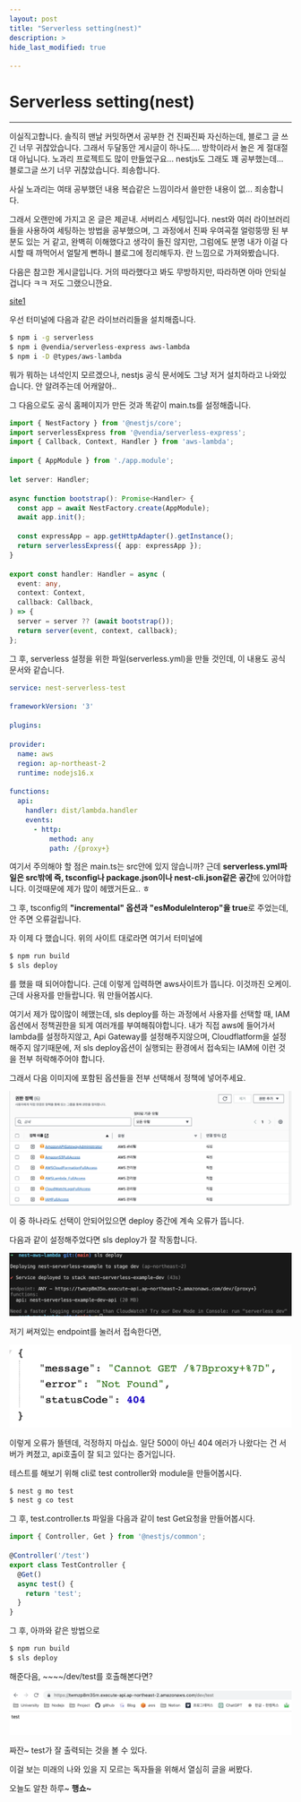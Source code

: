 ```yaml
---
layout: post
title: "Serverless setting(nest)"
description: >
hide_last_modified: true

---
```


# Serverless setting(nest)

---

이실직고합니다. 솔직히 맨날 커밋하면서 공부한 건 진짜진짜 자신하는데, 블로그 글 쓰긴 너무 귀찮았습니다. 그래서 두달동안 게시글이 하나도.... 방학이라서 놀은 게 절대절대 아닙니다. 노과리 프로젝트도 많이 만들었구요... nestjs도 그래도 꽤 공부했는데... 블로그글 쓰기 너무 귀찮았습니다. 죄송합니다.

사실 노과리는 여태 공부했던 내용 복습같은 느낌이라서 쓸만한 내용이 없... 죄송합니다.

그래서 오랜만에 가지고 온 글은 제곧내. 서버리스 세팅입니다. nest와 여러 라이브러리들을 사용하여 세팅하는 방법을 공부했으며, 그 과정에서 진짜 우여곡절 얼렁뚱땅 된 부분도 있는 거 같고, 완벽히 이해했다고 생각이 들진 않지만, 그럼에도 분명 내가 이걸 다시할 때 까먹어서 얼탈게 뻔하니 블로그에 정리해두자. 란 느낌으로 가져와봤습니다.

다음은 참고한 게시글입니다. 거의 따라했다고 봐도 무방하지만, 따라하면 아마 안되실겁니다 ㅋㅋ 저도 그랬으니깐요.

[site1]

[site1]: https://falsy.me/nestjs-serverless-rds-%EB%B0%B0%ED%8F%AC%ED%95%98%EA%B8%B0/

우선 터미널에 다음과 같은 라이브러리들을 설치해줍니다.

```bash
$ npm i -g serverless
$ npm i @vendia/serverless-express aws-lambda
$ npm i -D @types/aws-lambda
```

뭐가 뭐하는 녀석인지 모르겠으나, nestjs 공식 문서에도 그냥 저거 설치하라고 나와있습니다. 안 알려주는데 어캐알아..

그 다음으로도 공식 홈페이지가 만든 것과 똑같이 main.ts를 설정해줍니다.

```typescript
import { NestFactory } from '@nestjs/core';
import serverlessExpress from '@vendia/serverless-express';
import { Callback, Context, Handler } from 'aws-lambda';

import { AppModule } from './app.module';

let server: Handler;

async function bootstrap(): Promise<Handler> {
  const app = await NestFactory.create(AppModule);
  await app.init();

  const expressApp = app.getHttpAdapter().getInstance();
  return serverlessExpress({ app: expressApp });
}

export const handler: Handler = async (
  event: any,
  context: Context,
  callback: Callback,
) => {
  server = server ?? (await bootstrap());
  return server(event, context, callback);
};

```

그 후, serverless 설정을 위한 파일(serverless.yml)을 만들 것인데, 이 내용도 공식문서와 같습니다.

```yaml
service: nest-serverless-test

frameworkVersion: '3'

plugins:

provider:
  name: aws
  region: ap-northeast-2
  runtime: nodejs16.x

functions:
  api:
    handler: dist/lambda.handler
    events:
      - http:
          method: any
          path: /{proxy+}

```

여기서 주의해야 할 점은 main.ts는 src안에 있지 않습니까? 근데 **serverless.yml파일은 src밖에 즉, tsconfig나 package.json이나 nest-cli.json같은 공간**에 있어야합니다. 이것때문에 제가 많이 헤맸거든요.. ㅎ

그 후, tsconfig의  **"incremental" 옵션과 "esModuleInterop"을 true**로 주었는데, 안 주면 오류걸립니다.

자 이제 다 했습니다. 위의 사이트 대로라면 여기서 터미널에

```bash
$ npm run build
$ sls deploy
```

를 했을 때 되어야합니다. 근데 이렇게 입력하면 aws사이트가 뜹니다. 이것까진 오케이. 근데 사용자를 만들랍니다. 뭐 만들어봅시다.

여기서 제가 많이많이 헤맸는데, sls deploy를 하는 과정에서 사용자를 선택할 때, IAM옵션에서 정책권한을 되게 여러개를 부여해줘야합니다. 내가 직접 aws에 들어가서 lambda를 설정하지않고, Api Gateway를 설정해주지않으며, Cloudflatform을 설정해주지 않기때문에, 저 sls deploy옵션이 실행되는 환경에서 접속되는 IAM에 이런 것을 전부 허락해주어야 합니다.

그래서 다음 이미지에 포함된 옵션들을 전부 선택해서 정책에 넣어주세요.

![IAM](../../assets/img/Study/IAM.png)

이 중 하나라도 선택이 안되어있으면 deploy 중간에 계속 오류가 뜹니다.

다음과 같이 설정해주었다면 sls deploy가 잘 작동합니다.

![IAM](../../assets/img/Study/sls.png)

저기 써져있는 endpoint를 눌러서 접속한다면, 

![IAM](../../assets/img/Study/404.png)

이렇게 오류가 뜰텐데, 걱정하지 마십쇼. 일단 500이 아닌 404 에러가 나왔다는 건 서버가 켜졌고, api호출이 잘 되고 있다는 증거입니다.

테스트를 해보기 위해 cli로 test controller와 module을 만들어봅시다.

```bash
$ nest g mo test
$ nest g co test
```

그 후, test.controller.ts 파일을 다음과 같이 test Get요청을 만들어봅시다.

```typescript
import { Controller, Get } from '@nestjs/common';

@Controller('/test')
export class TestController {
  @Get()
  async test() {
    return 'test';
  }
}
```

그 후, 아까와 같은 방법으로

```bash
$ npm run build
$ sls deploy
```

해준다음, ~~~~/dev/test를 호출해본다면?

![IAM](../../assets/img/Study/slstest.png)

짜잔~ test가 잘 출력되는 것을 볼 수 있다.

이걸 보는 미래의 나와 있을 지 모르는 독자들을 위해서 열심히 글을 써봤다.

오늘도 알찬 하루~ **행쇼~**
